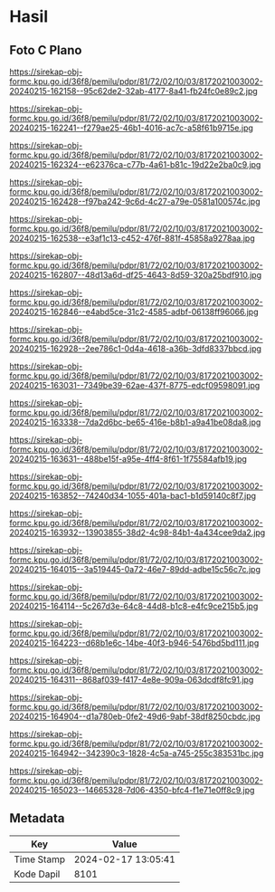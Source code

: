 # Hasil

## Foto C Plano

https://sirekap-obj-formc.kpu.go.id/36f8/pemilu/pdpr/81/72/02/10/03/8172021003002-20240215-162158--95c62de2-32ab-4177-8a41-fb24fc0e89c2.jpg

https://sirekap-obj-formc.kpu.go.id/36f8/pemilu/pdpr/81/72/02/10/03/8172021003002-20240215-162241--f279ae25-46b1-4016-ac7c-a58f61b9715e.jpg

https://sirekap-obj-formc.kpu.go.id/36f8/pemilu/pdpr/81/72/02/10/03/8172021003002-20240215-162324--e62376ca-c77b-4a61-b81c-19d22e2ba0c9.jpg

https://sirekap-obj-formc.kpu.go.id/36f8/pemilu/pdpr/81/72/02/10/03/8172021003002-20240215-162428--f97ba242-9c6d-4c27-a79e-0581a100574c.jpg

https://sirekap-obj-formc.kpu.go.id/36f8/pemilu/pdpr/81/72/02/10/03/8172021003002-20240215-162538--e3af1c13-c452-476f-881f-45858a9278aa.jpg

https://sirekap-obj-formc.kpu.go.id/36f8/pemilu/pdpr/81/72/02/10/03/8172021003002-20240215-162807--48d13a6d-df25-4643-8d59-320a25bdf910.jpg

https://sirekap-obj-formc.kpu.go.id/36f8/pemilu/pdpr/81/72/02/10/03/8172021003002-20240215-162846--e4abd5ce-31c2-4585-adbf-06138ff96066.jpg

https://sirekap-obj-formc.kpu.go.id/36f8/pemilu/pdpr/81/72/02/10/03/8172021003002-20240215-162928--2ee786c1-0d4a-4618-a36b-3dfd8337bbcd.jpg

https://sirekap-obj-formc.kpu.go.id/36f8/pemilu/pdpr/81/72/02/10/03/8172021003002-20240215-163031--7349be39-62ae-437f-8775-edcf09598091.jpg

https://sirekap-obj-formc.kpu.go.id/36f8/pemilu/pdpr/81/72/02/10/03/8172021003002-20240215-163338--7da2d6bc-be65-416e-b8b1-a9a41be08da8.jpg

https://sirekap-obj-formc.kpu.go.id/36f8/pemilu/pdpr/81/72/02/10/03/8172021003002-20240215-163631--488be15f-a95e-4ff4-8f61-1f75584afb19.jpg

https://sirekap-obj-formc.kpu.go.id/36f8/pemilu/pdpr/81/72/02/10/03/8172021003002-20240215-163852--74240d34-1055-401a-bac1-b1d59140c8f7.jpg

https://sirekap-obj-formc.kpu.go.id/36f8/pemilu/pdpr/81/72/02/10/03/8172021003002-20240215-163932--13903855-38d2-4c98-84b1-4a434cee9da2.jpg

https://sirekap-obj-formc.kpu.go.id/36f8/pemilu/pdpr/81/72/02/10/03/8172021003002-20240215-164015--3a519445-0a72-46e7-89dd-adbe15c56c7c.jpg

https://sirekap-obj-formc.kpu.go.id/36f8/pemilu/pdpr/81/72/02/10/03/8172021003002-20240215-164114--5c267d3e-64c8-44d8-b1c8-e4fc9ce215b5.jpg

https://sirekap-obj-formc.kpu.go.id/36f8/pemilu/pdpr/81/72/02/10/03/8172021003002-20240215-164223--d68b1e6c-14be-40f3-b946-5476bd5bd111.jpg

https://sirekap-obj-formc.kpu.go.id/36f8/pemilu/pdpr/81/72/02/10/03/8172021003002-20240215-164311--868af039-f417-4e8e-909a-063dcdf8fc91.jpg

https://sirekap-obj-formc.kpu.go.id/36f8/pemilu/pdpr/81/72/02/10/03/8172021003002-20240215-164904--d1a780eb-0fe2-49d6-9abf-38df8250cbdc.jpg

https://sirekap-obj-formc.kpu.go.id/36f8/pemilu/pdpr/81/72/02/10/03/8172021003002-20240215-164942--342390c3-1828-4c5a-a745-255c383531bc.jpg

https://sirekap-obj-formc.kpu.go.id/36f8/pemilu/pdpr/81/72/02/10/03/8172021003002-20240215-165023--14665328-7d06-4350-bfc4-f1e71e0ff8c9.jpg


## Metadata

| Key        | Value               |
| ---------- | ------------------- |
| Time Stamp | 2024-02-17 13:05:41 |
| Kode Dapil | 8101                |



